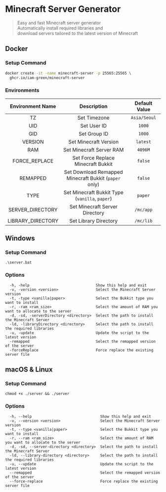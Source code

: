 # Minecraft Server Generator

> Easy and fast Minecraft server generator<br>
> Automatically install required libraries and<br>
> download servers tailored to the latest version of Minecraft

## Docker

### Setup Command

```bash
docker create -it -name minecraft-server -p 25565:25565 \
  ghcr.io/iam-green/minecraft-server
```

### Environments

| Environment Name  |                       Description                        | Default Value |
| :---------------: | :------------------------------------------------------: | :-----------: |
|        TZ         |                       Set Timezone                       | `Asia/Seoul`  |
|        UID        |                       Set User ID                        |    `1000`     |
|        GID        |                       Set Group ID                       |    `1000`     |
|      VERSION      |                  Set Minecraft Version                   |   `latest`    |
|        RAM        |                 Set Minecraft Server RAM                 |    `4096M`    |
|   FORCE_REPLACE   |            Set Force Replace Minecraft Bukkit            |    `false`    |
|     REMAPPED      | Set Download Remapped<br>Minecraft Bukkit (`paper` only) |    `false`    |
|       TYPE        |    Set Minecraft Bukkit Type<br>(`vanilla`, `paper`)     |    `paper`    |
| SERVER_DIRECTORY  |              Set Minecraft Server Directory              |   `/mc/app`   |
| LIBRARY_DIRECTORY |                  Set Library Directory                   |   `/mc/lib`   |

## Windows

### Setup Command

```batch
.\server.bat
```

### Options

```
  -h, -help                              Show this help and exit
  -v, -version <version>                 Select the Minecraft Server version
  -t, -type <vanilla|paper>              Select the Bukkit type you want to install
  -r, -ram <ram_size>                    Select the amount of RAM you want to allocate to the server
  -d, -sd, -serverDirectory <directory>  Select the path to install the Minecraft Server
  -ld, -libraryDirectory <directory>     Select the path to install the required libraries
  -u, -update                            Update the script to the latest version
  -remapped                              Select the remapped version of the server
  -forceReplace                          Force replace the existing server file
```

## macOS & Linux

### Setup Command

```batch
chmod +x ./server && ./server
```

### Options

```
  -h, --help                               Show this help and exit
  -v, --version <version>                  Select the Minecraft Server version
  -t, --type <vanilla|paper>               Select the Bukkit type you want to install
  -r, --ram <ram_size>                     Select the amount of RAM you want to allocate to the server
  -d, -sd, --server-directory <directory>  Select the path to install the Minecraft Server
  -ld, --library-directory <directory>     Select the path to install the required libraries
  -u, --update                             Update the script to the latest version
  --remapped                               Select the remapped version of the server
  --force-replace                          Force replace the existing server file
```
